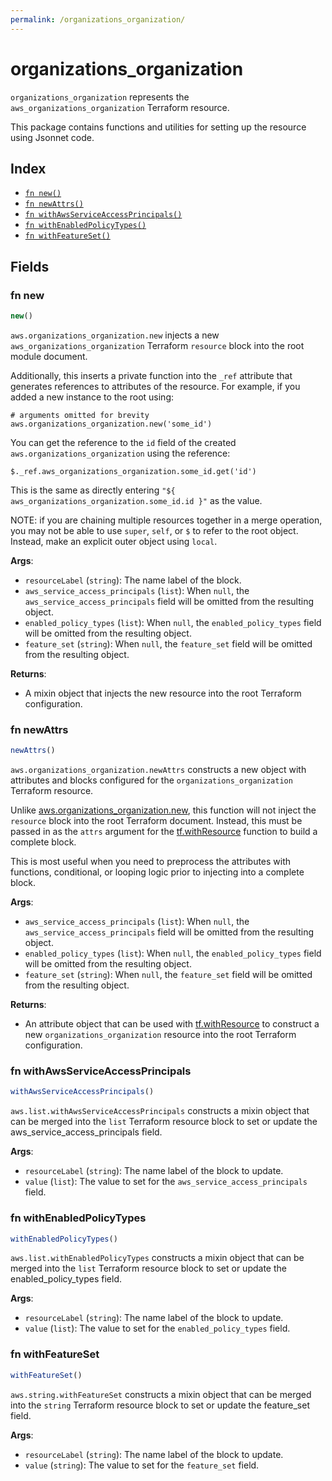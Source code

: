 ```yaml
---
permalink: /organizations_organization/
---
```


# organizations_organization

`organizations_organization` represents the `aws_organizations_organization` Terraform resource.



This package contains functions and utilities for setting up the resource using Jsonnet code.


## Index

* [`fn new()`](#fn-new)
* [`fn newAttrs()`](#fn-newattrs)
* [`fn withAwsServiceAccessPrincipals()`](#fn-withawsserviceaccessprincipals)
* [`fn withEnabledPolicyTypes()`](#fn-withenabledpolicytypes)
* [`fn withFeatureSet()`](#fn-withfeatureset)

## Fields

### fn new

```ts
new()
```


`aws.organizations_organization.new` injects a new `aws_organizations_organization` Terraform `resource`
block into the root module document.

Additionally, this inserts a private function into the `_ref` attribute that generates references to attributes of the
resource. For example, if you added a new instance to the root using:

    # arguments omitted for brevity
    aws.organizations_organization.new('some_id')

You can get the reference to the `id` field of the created `aws.organizations_organization` using the reference:

    $._ref.aws_organizations_organization.some_id.get('id')

This is the same as directly entering `"${ aws_organizations_organization.some_id.id }"` as the value.

NOTE: if you are chaining multiple resources together in a merge operation, you may not be able to use `super`, `self`,
or `$` to refer to the root object. Instead, make an explicit outer object using `local`.

**Args**:
  - `resourceLabel` (`string`): The name label of the block.
  - `aws_service_access_principals` (`list`):  When `null`, the `aws_service_access_principals` field will be omitted from the resulting object.
  - `enabled_policy_types` (`list`):  When `null`, the `enabled_policy_types` field will be omitted from the resulting object.
  - `feature_set` (`string`):  When `null`, the `feature_set` field will be omitted from the resulting object.

**Returns**:
- A mixin object that injects the new resource into the root Terraform configuration.


### fn newAttrs

```ts
newAttrs()
```


`aws.organizations_organization.newAttrs` constructs a new object with attributes and blocks configured for the `organizations_organization`
Terraform resource.

Unlike [aws.organizations_organization.new](#fn-organizationsorganizationnew), this function will not inject the `resource`
block into the root Terraform document. Instead, this must be passed in as the `attrs` argument for the
[tf.withResource](https://github.com/tf-libsonnet/core/tree/main/docs#fn-withresource) function to build a complete block.

This is most useful when you need to preprocess the attributes with functions, conditional, or looping logic prior to
injecting into a complete block.

**Args**:
  - `aws_service_access_principals` (`list`):  When `null`, the `aws_service_access_principals` field will be omitted from the resulting object.
  - `enabled_policy_types` (`list`):  When `null`, the `enabled_policy_types` field will be omitted from the resulting object.
  - `feature_set` (`string`):  When `null`, the `feature_set` field will be omitted from the resulting object.

**Returns**:
  - An attribute object that can be used with [tf.withResource](https://github.com/tf-libsonnet/core/tree/main/docs#fn-withresource) to construct a new `organizations_organization` resource into the root Terraform configuration.


### fn withAwsServiceAccessPrincipals

```ts
withAwsServiceAccessPrincipals()
```

`aws.list.withAwsServiceAccessPrincipals` constructs a mixin object that can be merged into the `list`
Terraform resource block to set or update the aws_service_access_principals field.



**Args**:
  - `resourceLabel` (`string`): The name label of the block to update.
  - `value` (`list`): The value to set for the `aws_service_access_principals` field.


### fn withEnabledPolicyTypes

```ts
withEnabledPolicyTypes()
```

`aws.list.withEnabledPolicyTypes` constructs a mixin object that can be merged into the `list`
Terraform resource block to set or update the enabled_policy_types field.



**Args**:
  - `resourceLabel` (`string`): The name label of the block to update.
  - `value` (`list`): The value to set for the `enabled_policy_types` field.


### fn withFeatureSet

```ts
withFeatureSet()
```

`aws.string.withFeatureSet` constructs a mixin object that can be merged into the `string`
Terraform resource block to set or update the feature_set field.



**Args**:
  - `resourceLabel` (`string`): The name label of the block to update.
  - `value` (`string`): The value to set for the `feature_set` field.
